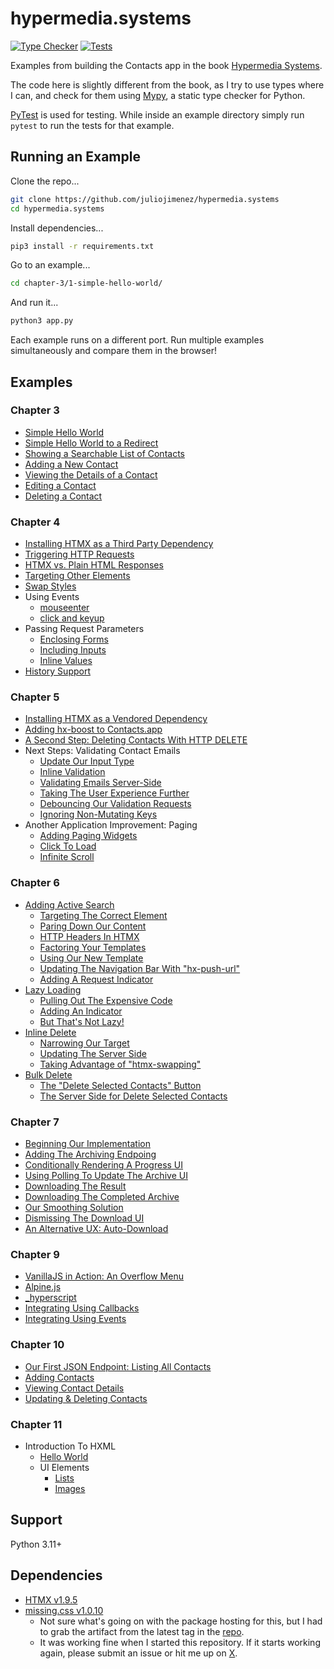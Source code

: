 # hypermedia.systems

[![Type Checker](https://github.com/juliojimenez/hypermedia.systems/actions/workflows/typechecker.yml/badge.svg)](https://github.com/juliojimenez/hypermedia.systems/actions/workflows/typechecker.yml) [![Tests](https://github.com/juliojimenez/hypermedia.systems/actions/workflows/tests.yml/badge.svg)](https://github.com/juliojimenez/hypermedia.systems/actions/workflows/tests.yml)

Examples from building the Contacts app in the book [Hypermedia Systems](https://hypermedia.systems).

The code here is slightly different from the book, as I try to use types where I can, and check for them using [Mypy](https://mypy.readthedocs.io/en/stable/index.html), a static type checker for Python.

[PyTest](https://docs.pytest.org/en/7.4.x/) is used for testing. While inside an example directory simply run `pytest` to run the tests for that example.

## Running an Example

Clone the repo...

```bash
git clone https://github.com/juliojimenez/hypermedia.systems
cd hypermedia.systems
```

Install dependencies...

```bash
pip3 install -r requirements.txt
```

Go to an example...

```bash
cd chapter-3/1-simple-hello-world/
```

And run it...

```bash
python3 app.py
```

Each example runs on a different port. Run multiple examples simultaneously and compare them in the browser!

## Examples

### Chapter 3

- [Simple Hello World](./chapter-3/1-simple-hello-world/)
- [Simple Hello World to a Redirect](./chapter-3/2-simple-hello-world-to-a-redirect/)
- [Showing a Searchable List of Contacts](./chapter-3/3-showing-a-searchable-list-of-contacts/)
- [Adding a New Contact](./chapter-3/4-adding-a-new-contact/)
- [Viewing the Details of a Contact](./chapter-3/5-viewing-the-details-of-a-contact/)
- [Editing a Contact](./chapter-3/6-editing-a-contact/)
- [Deleting a Contact](./chapter-3/7-deleting-a-contact/)

### Chapter 4

- [Installing HTMX as a Third Party Dependency](./chapter-4/1-installing-htmx-third-party/)
- [Triggering HTTP Requests](./chapter-4/2-triggering-http-requests/)
- [HTMX vs. Plain HTML Responses](./chapter-4/3-htmx-vs-plain-html-responses/)
- [Targeting Other Elements](./chapter-4/4-targeting-other-elements/)
- [Swap Styles](./chapter-4/5-swap-styles/)
- Using Events
  - [mouseenter](./chapter-4/6-using-events-mouseenter/)
  - [click and keyup](./chapter-4/7-using-events-click-and-keyup/)
- Passing Request Parameters
  - [Enclosing Forms](./chapter-4/8-passing-request-parameters-enclosing-forms/)
  - [Including Inputs](./chapter-4/9-passing-request-parameters-including-inputs/)
  - [Inline Values](./chapter-4/10-passing-request-parameters-inline-values/)
- [History Support](./chapter-4/11-history-support/)

### Chapter 5

- [Installing HTMX as a Vendored Dependency](./chapter-5/1-installing-htmx-vendored/)
- [Adding hx-boost to Contacts.app](./chapter-5/2-adding-hx-boost-to-contact-app/)
- [A Second Step: Deleting Contacts With HTTP DELETE](./chapter-5/3-a-second-step-deleting-contacts-with-http-delete/)
- Next Steps: Validating Contact Emails
  - [Update Our Input Type](./chapter-5/4-next-steps-validating-contact-emails-update-our-input-type/)
  - [Inline Validation](./chapter-5/5-next-steps-validating-contact-emails-inline-validation/)
  - [Validating Emails Server-Side](./chapter-5/6-next-steps-validating-contact-emails-validating-emails-server-side/)
  - [Taking The User Experience Further](./chapter-5/7-next-steps-validating-contact-emails-taking-the-user-experience-further/)
  - [Debouncing Our Validation Requests](./chapter-5/8-next-steps-validating-contact-emails-debouncing-our-validation-requests/)
  - [Ignoring Non-Mutating Keys](./chapter-5/9-next-steps-validating-contact-emails-ignoring-non-mutating-keys/)
- Another Application Improvement: Paging
  - [Adding Paging Widgets](./chapter-5/10-another-application-improvement-paging-adding-paging-widgets/)
  - [Click To Load](./chapter-5/11-another-application-improvement-paging-click-to-load/)
  - [Infinite Scroll](./chapter-5/12-another-application-improvement-paging-infinite-scroll/)

### Chapter 6

- [Adding Active Search](./chapter-6/1-adding-active-search/)
  - [Targeting The Correct Element](./chapter-6/2-targeting-the-correct-element/)
  - [Paring Down Our Content](./chapter-6/3-paring-down-our-content/)
  - [HTTP Headers In HTMX](./chapter-6/4-http-headers-in-htmx/)
  - [Factoring Your Templates](./chapter-6/4-http-headers-in-htmx/)
  - [Using Our New Template](./chapter-6/4-http-headers-in-htmx/)
  - [Updating The Navigation Bar With "hx-push-url"](./chapter-6/5-updating-the-navigation-bar-with-hx-push-url/)
  - [Adding A Request Indicator](./chapter-6/6-adding-a-request-indicator/)
- [Lazy Loading](./chapter-6/7-lazy-loading/)
  - [Pulling Out The Expensive Code](./chapter-6/8-pulling-out-the-expensive-code/)
  - [Adding An Indicator](./chapter-6/9-adding-an-indicator/)
  - [But That's Not Lazy!](./chapter-6/10-but-thats-not-lazy/)
- [Inline Delete](./chapter-6/11-inline-delete/)
  - [Narrowing Our Target](./chapter-6/12-narrowing-our-target/)
  - [Updating The Server Side](./chapter-6/13-updating-the-server-side/)
  - [Taking Advantage of "htmx-swapping"](./chapter-6/14-taking-advantage-of-htmx-swapping/)
- [Bulk Delete](./chapter-6/15-bulk-delete/)
  - [The "Delete Selected Contacts" Button](./chapter-6/16-the-delete-selected-contacts-button/)
  - [The Server Side for Delete Selected Contacts](./chapter-6/17-the-server-side-for-delete-selected-contacts/)

### Chapter 7

- [Beginning Our Implementation](./chapter-7/1-beginning-our-implementation/)
- [Adding The Archiving Endpoing](./chapter-7/2-adding-the-archiving-endpoint/)
- [Conditionally Rendering A Progress UI](./chapter-7/3-conditionally-rendering-a-progress-ui/)
- [Using Polling To Update The Archive UI](./chapter-7/4-using-polling-to-update-the-archive-ui/)
- [Downloading The Result](./chapter-7/5-downloading-the-result/)
- [Downloading The Completed Archive](./chapter-7/6-downloading-the-completed-archive/)
- [Our Smoothing Solution](./chapter-7/7-our-smoothing-solution/)
- [Dismissing The Download UI](./chapter-7/8-dismissing-the-download-ui/)
- [An Alternative UX: Auto-Download](./chapter-7/9-an-alternative-ux-auto-download/)

### Chapter 9

- [VanillaJS in Action: An Overflow Menu](./chapter-9/1-vanillajs-in-action-an-overflow-menu)
- [Alpine.js](./chapter-9/2-alpine.js)
- [\_hyperscript](./chapter-9/3-hyperscript)
- [Integrating Using Callbacks](./chapter-9/4-integrating-using-callbacks)
- [Integrating Using Events](./chapter-9/5-integrating-using-events)

### Chapter 10

- [Our First JSON Endpoint: Listing All Contacts](./chapter-10/1-listing-all-contacts)
- [Adding Contacts](./chapter-10/2-adding-contacts)
- [Viewing Contact Details](./chapter-10/3-viewing-contact-details)
- [Updating & Deleting Contacts](./chapter-10/4-updating-and-deleting-contacts)

### Chapter 11

- Introduction To HXML
  - [Hello World](./chapter-11/1-hello-world)
  - UI Elements
    - [Lists](./chapter-11/2-ui-elements-lists)
    - [Images](./chapter-11/3-ui-elements-images)

## Support

Python 3.11+

## Dependencies

- [HTMX v1.9.5](https://htmx.org)
- [missing.css v1.0.10](https://missing.style)
  - Not sure what's going on with the package hosting for this, but I had to grab the artifact from the latest tag in the [repo](https://github.com/bigskysoftware/missing).
  - It was working fine when I started this repository. If it starts working again, please submit an issue or hit me up on [X](https://twitter.com/LispDev).
